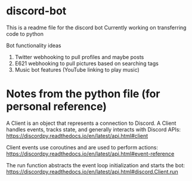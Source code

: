 # discord-bot
This is a readme file for the discord bot
Currently working on transferring code to python

Bot functionality ideas
1. Twitter webhooking to pull profiles and maybe posts
2. E621 webhooking to pull pictures based on searching tags
3. Music bot features (YouTube linking to play music)


# Notes from the python file (for personal reference)
 A Client is an object that represents a connection to Discord. A Client handles events, tracks state, and generally interacts with Discord APIs: https://discordpy.readthedocs.io/en/latest/api.html#client

Client events use coroutines and are used to perform actions: https://discordpy.readthedocs.io/en/latest/api.html#event-reference

The run function abstracts the event loop initialization and starts the bot: https://discordpy.readthedocs.io/en/latest/api.html#discord.Client.run
